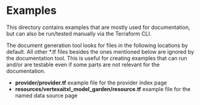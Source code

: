 # Examples

This directory contains examples that are mostly used for documentation, but can also be run/tested manually via the Terraform CLI.

The document generation tool looks for files in the following locations by default. All other *.tf files besides the ones mentioned below are ignored by the documentation tool. This is useful for creating examples that can run and/or are testable even if some parts are not relevant for the documentation.

* **provider/provider.tf** example file for the provider index page
* **resources/vertexaitxl_model_garden/resource.tf** example file for the named data source page
